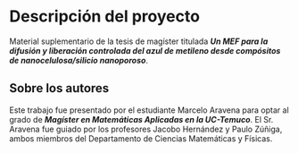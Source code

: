 # Descripción del proyecto

Material suplementario de la tesis de magíster titulada ***Un MEF para la difusión y liberación controlada del azul de metileno desde compósitos de nanocelulosa/silicio nanoporoso***. 

## Sobre los autores 

Este trabajo fue presentado por el estudiante Marcelo Aravena para optar al grado de ***Magíster en Matemáticas Aplicadas en la UC-Temuco***. El Sr. Aravena fue guiado por los profesores Jacobo Hernández y Paulo Zúñiga, ambos miembros del Departamento de Ciencias Matemáticas y Físicas.
